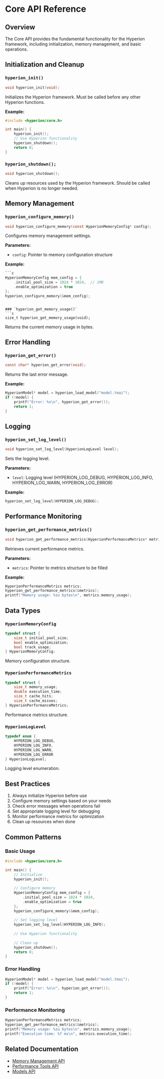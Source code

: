 # Core API Reference

## Overview

The Core API provides the fundamental functionality for the Hyperion framework, including initialization, memory management, and basic operations.

## Initialization and Cleanup

### `hyperion_init()`
```c
void hyperion_init(void);
```
Initializes the Hyperion framework. Must be called before any other Hyperion functions.

**Example:**
```c
#include <hyperion/core.h>

int main() {
    hyperion_init();
    // Use Hyperion functionality
    hyperion_shutdown();
    return 0;
}
```

### `hyperion_shutdown();`
```c
void hyperion_shutdown();
```
Cleans up resources used by the Hyperion framework. Should be called when Hyperion is no longer needed.

## Memory Management

### `hyperion_configure_memory()`
```c
void hyperion_configure_memory(const HyperionMemoryConfig* config);
```
Configures memory management settings.

**Parameters:**
- `config`: Pointer to memory configuration structure

**Example:**
```c
```c
HyperionMemoryConfig mem_config = {
    .initial_pool_size = 1024 * 1024,  // 1MB
    .enable_optimization = true
};
hyperion_configure_memory(&mem_config);
```
```

### `hyperion_get_memory_usage()`
```c
size_t hyperion_get_memory_usage(void);
```
Returns the current memory usage in bytes.

## Error Handling

### `hyperion_get_error()`
```c
const char* hyperion_get_error(void);
```
Returns the last error message.

**Example:**
```c
HyperionModel* model = hyperion_load_model("model.tmai");
if (!model) {
    printf("Error: %s\n", hyperion_get_error());
    return 1;
}
```

## Logging

### `hyperion_set_log_level()`
```c
void hyperion_set_log_level(HyperionLogLevel level);
```
Sets the logging level.

**Parameters:**
- `level`: Logging level (HYPERION_LOG_DEBUG, HYPERION_LOG_INFO, HYPERION_LOG_WARN, HYPERION_LOG_ERROR)

**Example:**
```c
hyperion_set_log_level(HYPERION_LOG_DEBUG);
```

## Performance Monitoring

### `hyperion_get_performance_metrics()`
```c
void hyperion_get_performance_metrics(HyperionPerformanceMetrics* metrics);
```
Retrieves current performance metrics.

**Parameters:**
- `metrics`: Pointer to metrics structure to be filled

**Example:**
```c
HyperionPerformanceMetrics metrics;
hyperion_get_performance_metrics(&metrics);
printf("Memory usage: %zu bytes\n", metrics.memory_usage);
```

## Data Types

### `HyperionMemoryConfig`
```c
typedef struct {
    size_t initial_pool_size;
    bool enable_optimization;
    bool track_usage;
} HyperionMemoryConfig;
```
Memory configuration structure.

### `HyperionPerformanceMetrics`
```c
typedef struct {
    size_t memory_usage;
    double execution_time;
    size_t cache_hits;
    size_t cache_misses;
} HyperionPerformanceMetrics;
```
Performance metrics structure.

### `HyperionLogLevel`
```c
typedef enum {
    HYPERION_LOG_DEBUG,
    HYPERION_LOG_INFO,
    HYPERION_LOG_WARN,
    HYPERION_LOG_ERROR
} HyperionLogLevel;
```
Logging level enumeration.

## Best Practices

1. Always initialize Hyperion before use
2. Configure memory settings based on your needs
3. Check error messages when operations fail
4. Set appropriate logging level for debugging
5. Monitor performance metrics for optimization
6. Clean up resources when done

## Common Patterns

### Basic Usage
```c
#include <hyperion/core.h>

int main() {
    // Initialize
    hyperion_init();
    
    // Configure memory
    HyperionMemoryConfig mem_config = {
        .initial_pool_size = 1024 * 1024,
        .enable_optimization = true
    };
    hyperion_configure_memory(&mem_config);
    
    // Set logging level
    hyperion_set_log_level(HYPERION_LOG_INFO);
    
    // Use Hyperion functionality
    
    // Clean up
    hyperion_shutdown();
    return 0;
}
```

### Error Handling
```c
HyperionModel* model = hyperion_load_model("model.tmai");
if (!model) {
    printf("Error: %s\n", hyperion_get_error());
    return 1;
}
```

### Performance Monitoring
```c
HyperionPerformanceMetrics metrics;
hyperion_get_performance_metrics(&metrics);
printf("Memory usage: %zu bytes\n", metrics.memory_usage);
printf("Execution time: %f ms\n", metrics.execution_time);
```

## Related Documentation

- [Memory Management API](memory.md)
- [Performance Tools API](performance.md)
- [Models API](models.md)